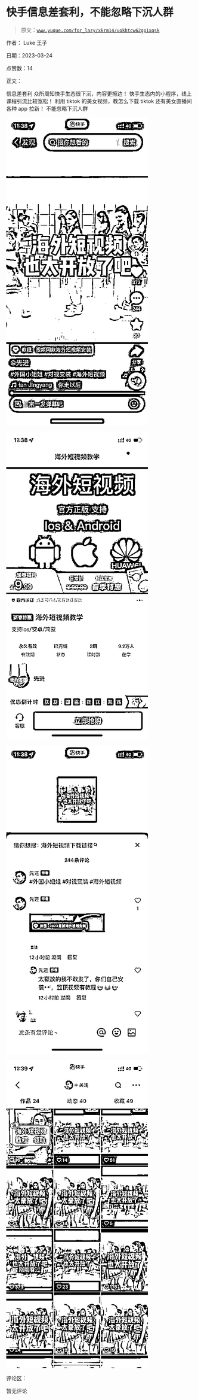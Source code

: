 # 快手信息差套利，不能忽略下沉人群

> 原文：[`www.yuque.com/for_lazy/xkrm14/uokhtcw62gp1xqsk`](https://www.yuque.com/for_lazy/xkrm14/uokhtcw62gp1xqsk)

作者： Luke 王子

日期：2023-03-24

点赞数：14

正文：

信息差套利 众所周知快手生态很下沉，内容更擦边！ 快手生态内的小程序，线上课程引流比较宽松！ 利用 tiktok 的美女视频，教怎么下载 tiktok 还有美女直播间各种 app 拉新！ 不能忽略下沉人群

![](img/d7bdd4a3e7263ebf8b4d7bf74e07b1a5.png)

![](img/c004ab436e5e2e6c202f2745670dbe05.png)  

![](img/465d24f9bc7574235f405f951f739e8c.png)  

![](img/f4c88bbe519dc163c345f6c7e2b9543d.png)

评论区：

暂无评论



